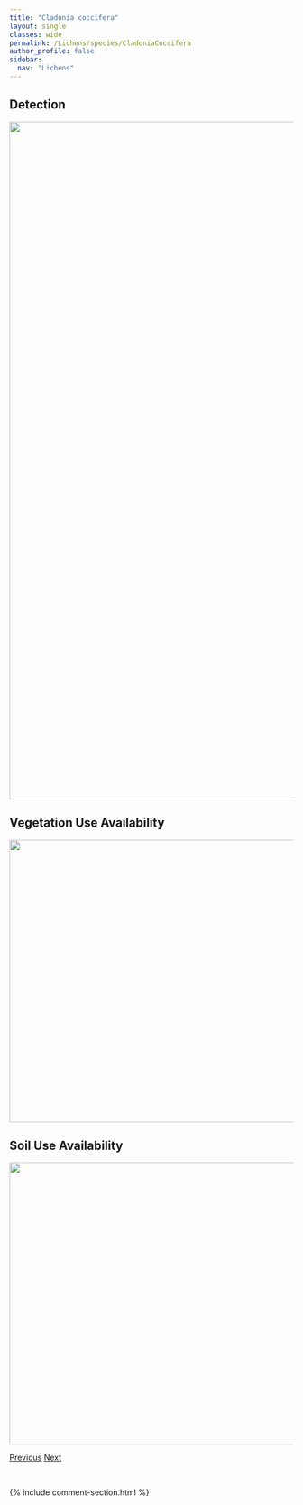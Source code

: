 ```yaml
---
title: "Cladonia coccifera"
layout: single
classes: wide
permalink: /Lichens/species/CladoniaCoccifera
author_profile: false
sidebar:
  nav: "Lichens"
---
```


<h2>Detection</h2>

<a href="https://drive.google.com/uc?export=view&id=1vpWi9g66UCLAvlkgNHBl24uxLgICbxfI">
<img src="https://drive.google.com/uc?export=view&id=1vpWi9g66UCLAvlkgNHBl24uxLgICbxfI" height = "1200" width = "800">
</a>


<h2>Vegetation Use Availability</h2>

<a href="https://drive.google.com/uc?export=view&id=1dryxV4EqPpl49NvjcqI2y_9cX1clqN4u">
<img src="https://drive.google.com/uc?export=view&id=1dryxV4EqPpl49NvjcqI2y_9cX1clqN4u" height = "500" width = "1000">
</a>


<h2>Soil Use Availability</h2>

<a href="https://drive.google.com/uc?export=view&id=18fqUX3_sxSVYTviL_Dn5rNAS1qrtcqqQ">
<img src="https://drive.google.com/uc?export=view&id=18fqUX3_sxSVYTviL_Dn5rNAS1qrtcqqQ" height = "500" width = "1000">
</a>


<a href="/DevelopmentWebsite/Lichens/species/CladoniaChlorophaea" class="pagination--pager" title="Cladonia chlorophaea">Previous</a> <a href="/DevelopmentWebsite/Lichens/species/CladoniaConiocraea" class="pagination--pager" title="Cladonia coniocraea">Next</a>

<p>&nbsp;</p>

{% include comment-section.html %}
